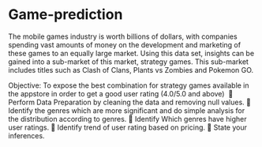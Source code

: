 # Game-prediction
The mobile games industry is worth billions of dollars, with companies spending vast amounts of
money on the development and marketing of these games to an equally large market. Using this
data set, insights can be gained into a sub-market of this market, strategy games. This sub-market
includes titles such as Clash of Clans, Plants vs Zombies and Pokemon GO.

Objective: To expose the best combination for strategy games available in the appstore in order to
get a good user rating (4.0/5.0 and above) 
 Perform Data Preparation by cleaning the data and removing null values.
 Identify the genres which are more significant and do simple analysis for the distribution
according to genres.
 Identify Which genres have higher user ratings.
 Identify trend of user rating based on pricing.
 State your inferences.
